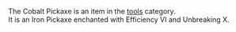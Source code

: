 The Cobalt Pickaxe is an item in the [tools](https://github.com/Slimefun/Slimefun4/wiki/Tools) category.<br>
It is an Iron Pickaxe enchanted with Efficiency VI and Unbreaking X.